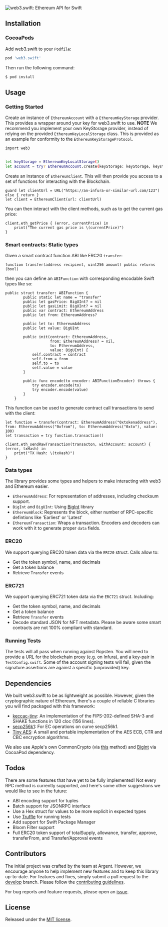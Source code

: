 ![web3.swift: Ethereum API for Swift](https://raw.github.com/argentlabs/web3.swift/master/web3swift.png)

## Installation

### CocoaPods

Add web3.swift to your `Podfile`:

```ruby
pod 'web3.swift'
```

Then run the following command:

```bash
$ pod install
```

## Usage

### Getting Started

Create an instance of `EthereumAccount`  with a `EthereumKeyStorage` provider. This provides a wrapper around your key for web3.swift to use. **NOTE** We recommend you implement your own KeyStorage provider, instead of relying on the provided `EthereumKeyLocalStorage` class. This is provided as an example for conformity to the `EthereumKeyStorageProtocol`.

```bash
import web3


let keyStorage = EthereumKeyLocalStorage()
let account = try? EthereumAccount.create(keyStorage: keyStorage, keystorePassword: "MY_PASSWORD")
```

Create an instance of `EthereumClient`. This will then provide you access to a set of functions for interacting with the Blockchain.

```
guard let clientUrl = URL("https://an-infura-or-similar-url.com/123") else { return }
let client = EthereumClient(url: clientUrl)
```

You can then interact with the client methods, such as to get the current gas price:

```
client.eth_getPrice { (error, currentPrice) in
    print("The current gas price is \(currentPrice)")
}
```

### Smart contracts: Static types

Given a smart contract function ABI like ERC20 `transfer`:
```
function transfer(address recipient, uint256 amount) public returns (bool)
```

then you can define an `ABIFunction` with corresponding encodable Swift types like so:
```
public struct transfer: ABIFunction {
        public static let name = "transfer"
        public let gasPrice: BigUInt? = nil
        public let gasLimit: BigUInt? = nil
        public var contract: EthereumAddress
        public let from: EthereumAddress?

        public let to: EthereumAddress
        public let value: BigUInt

        public init(contract: EthereumAddress,
                    from: EthereumAddress? = nil,
                    to: EthereumAddress,
                    value: BigUInt) {
            self.contract = contract
            self.from = from
            self.to = to
            self.value = value
        }

        public func encode(to encoder: ABIFunctionEncoder) throws {
            try encoder.encode(to)
            try encoder.encode(value)
        }
    }
```

This function can be used to generate contract call transactions to send with the client:
```
let function = transfer(contract: EthereumAddress("0xtokenaddress"), from: EthereumAddress("0xfrom"), to: EthereumAddress("0xto"), value: 100)
let transaction = try function.transaction()

client.eth_sendRawTransaction(transacton, withAccount: account) { (error, txHash) in
    print("TX Hash: \(txHash)")
}
```

### Data types

The library provides some types and helpers to make interacting with web3 and Ethereum easier.

- `EthereumAddress`: For representation of addresses, including checksum support.
- `BigInt` and `BigUInt`: Using [BigInt](https://github.com/attaswift/BigInt) library
- `EthereumBlock`: Represents the block, either number of RPC-specific defintions like 'Earliest' or 'Latest'
- `EthereumTransaction`: Wraps a transaction. Encoders and decoders can work with it to generate proper `data` fields.


### ERC20

We support querying ERC20 token data via the `ERC20` struct. Calls allow to:
- Get the token symbol, name, and decimals
- Get a token balance
- Retrieve `Transfer` events

### ERC721

We support querying ERC721 token data via the `ERC721` struct. Including:
- Get the token symbol, name, and decimals
- Get a token balance
- Retrieve `Transfer` events
- Decode standard JSON for NFT metadata. Please be aware some smart contracts are not 100% compliant with standard.

### Running Tests

The tests will all pass when running against Ropsten. You will need to provide a URL for the blockchain proxy (e.g. on Infura), and a key-pair in `TestConfig.swift`. Some of the account signing tests will fail, given the signature assertions are against a specific (unprovided) key.

## Dependencies

We built web3.swift to be as lightweight as possible. However, given the cryptographic nature of Ethereum, there's a couple of reliable C libraries you will find packaged with this framework:

- [keccac-tiny](https://github.com/coruus/keccak-tiny): An implementation of the FIPS-202-defined SHA-3 and SHAKE functions in 120 cloc (156 lines).
- [secp256k1](https://github.com/bakkenbaeck/EtherealCereal): For EC operations on curve secp256k1.
- [Tiny AES](https://github.com/kokke/tiny-AES-c):  A small and portable implementation of the AES ECB, CTR and CBC encryption algorithms.

We also use Apple's own CommonCrypto (via [this](https://github.com/sergejp/CommonCrypto) method) and [BigInt](https://github.com/attaswift/BigInt) via CocoaPod dependency.

## Todos

There are some features that have yet to be fully implemented! Not every RPC method is currently supported, and here's some other suggestions we would like to see in the future:


- ABI encoding support for tuples
- Batch support for JSONRPC interface
- Use a Hex struct for values to be more explicit in expected types
- Use [Truffle](https://github.com/trufflesuite/ganache-cli) for running tests
- Add support for Swift Package Manager
- Bloom Filter support
- Full ERC20 token support of totalSupply, allowance, transfer, approve, transferFrom, and Transfer/Approval events

## Contributors

The initial project was crafted by the team at Argent. However, we encourage anyone to help implement new features and to keep this library up-to-date. For features and fixes, simply submit a pull request to the [develop](https://github.com/argentlabs/web3.swift/tree/develop) branch. Please follow the [contributing guidelines](https://github.com/argentlabs/web3.swift/blob/master/CONTRIBUTING.md).

For bug reports and feature requests, please open an [issue](https://github.com/argentlabs/web3.swift/issues).

## License

Released under the [MIT license](https://github.com/argentlabs/web3.swift/blob/master/LICENSE).
